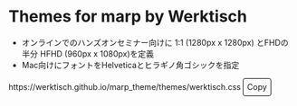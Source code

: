 <script type="module">
  import githubClipboardCopyElement from "https://cdn.skypack.dev/@github/clipboard-copy-element";
</script>
<style>
  .button {
  padding: 0.4rem;
  border-radius: 4px;
  border: 1px solid black;
  display: inline-block;
 }
</style>

# Themes for marp by Werktisch
- オンラインでのハンズオンセミナー向けに 1:1 (1280px x 1280px) とFHDの半分 HFHD (960px x 1080px)を定義
- Mac向けにフォントをHelveticaとヒラギノ角ゴシックを指定
<div>
  <span id="blob-path">https://werktisch.github.io/marp_theme/themes/werktisch.css</span>
  <clipboard-copy for="blob-path" class="button" role="button">
    Copy
  </clipboard-copy>
</div>
